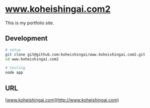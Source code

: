 # www.koheishingai.com2
This is my portfolio site.

## Development
```sh
# setup
git clone git@github.com:koheishingai/www.koheishingai.com2.git
cd www.koheishingai.com2

# testing
node app
```

## URL
[www.koheishingai.com](http://www.koheishingai.com)
